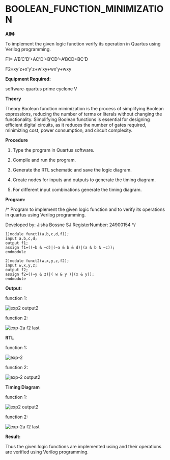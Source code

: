 # BOOLEAN_FUNCTION_MINIMIZATION

**AIM:**

To implement the given logic function verify its operation in Quartus using Verilog programming.

F1= A’B’C’D’+AC’D’+B’CD’+A’BCD+BC’D 

F2=xy’z+x’y’z+w’xy+wx’y+wxy

**Equipment Required:**

software-quartus prime cyclone V

**Theory**

Theory Boolean function minimization is the process of simplifying Boolean
expressions, reducing the number of terms or literals without changing the functionality.
Simplifying Boolean functions is essential for designing efficient digital circuits, as it
reduces the number of gates required, minimizing cost, power consumption, and circuit
complexity.

**Procedure**

1.	Type the program in Quartus software.

2.	Compile and run the program.

3.	Generate the RTL schematic and save the logic diagram.

4.	Create nodes for inputs and outputs to generate the timing diagram.

5.	For different input combinations generate the timing diagram.


**Program:**

/* Program to implement the given logic function and to verify its operations in quartus using Verilog programming. 

Developed by: Jisha Bossne SJ  RegisterNumber: 24900154 */
```
1)module funct1(a,b,c,d,f1);
input a,b,c,d;
output f1;
assign f1=((~b & ~d)|(~a & b & d)|(a & b & ~c));
endmodule
```
```
2)module funct2(w,x,y,z,f2);
input w,x,y,z;
output f2;
assign f2=((~y & z)|( w & y )|(x & y));
endmodule
```

**Output:**

function 1:

![exp2 output2](https://github.com/user-attachments/assets/c805f89d-2704-481f-920e-0e47281d1b8f)

function 2:

![exp-2a f2 last](https://github.com/user-attachments/assets/7f49c916-3688-4460-8a82-2965cf266ccf)


**RTL**

function 1:

![exp-2](https://github.com/user-attachments/assets/b9414595-4345-45ec-8059-363f7e137f83)

function 2:

![exp-2 output2](https://github.com/user-attachments/assets/abeff791-0d27-45d4-b9e1-3324cd9c9906)

**Timing Diagram**

function 1:

![exp2 output2](https://github.com/user-attachments/assets/c805f89d-2704-481f-920e-0e47281d1b8f)

function 2:

![exp-2a f2 last](https://github.com/user-attachments/assets/7f49c916-3688-4460-8a82-2965cf266ccf)

**Result:**

Thus the given logic functions are implemented using and their operations are verified using Verilog programming.

